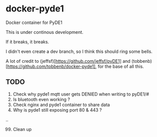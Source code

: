 # docker-pyde1
Docker container for PyDE1

This is under continous development.

If it breaks, it breaks.

I didn't even create a dev branch, so I think this should ring some bells.

A lot of credit to (jeffsf)[https://github.com/jeffsf/pyDE1] and (tobbenb)[https://github.com/tobbenb/docker-pyde1], for the base of all this.

## TODO
 1. Check why pyde1 mqtt user gets DENIED when writing to pyDE1/#
 2. Is bluetooth even working ?
 3. Check nginx and pyde1 container to share data
 4. Why is pyde1 still exposing port 80 & 443 ?

 ..

 99. Clean up